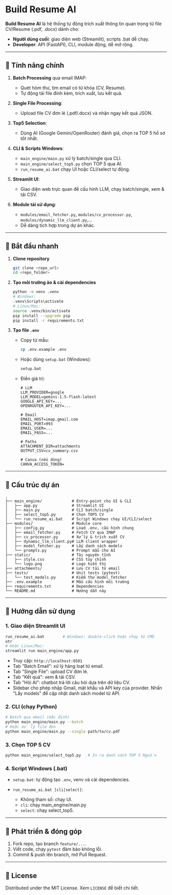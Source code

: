 # Build Resume AI

**Build Resume AI** là hệ thống tự động trích xuất thông tin quan trọng từ file CV/Resume (.pdf, .docx) dành cho:

* **Người dùng cuối**: giao diện web (Streamlit), scripts .bat dễ chạy.
* **Developer**: API (FastAPI), CLI, module động, dễ mở rộng.

---

## 🌟 Tính năng chính

1. **Batch Processing** qua email IMAP:

   * Quét hòm thư, tìm email có từ khóa (CV, Resume).
   * Tự động tải file đính kèm, trích xuất, lưu kết quả.
2. **Single File Processing**:

   * Upload file CV đơn lẻ (.pdf/.docx) và nhận ngay kết quả JSON.
3. **Top5 Selection**:

   * Dùng AI (Google Gemini/OpenRouter) đánh giá, chọn ra TOP 5 hồ sơ tốt nhất.
4. **CLI & Scripts Windows**:

   * `main_engine/main.py` xử lý batch/single qua CLI.
   * `main_engine/select_top5.py` chọn TOP 5 qua AI.
   * `run_resume_ai.bat` chạy UI hoặc CLI/select tự động.
5. **Streamlit UI**:

   * Giao diện web trực quan để cấu hình LLM, chạy batch/single, xem & tải CSV.
6. **Module tái sử dụng**:

   * `modules/email_fetcher.py`, `modules/cv_processor.py`, `modules/dynamic_llm_client.py`,...
   * Dễ dàng tích hợp trong dự án khác.

---

## 🚀 Bắt đầu nhanh

1. **Clone repository**

   ```bash
   git clone <repo_url>
   cd <repo_folder>
   ```
2. **Tạo môi trường ảo & cài dependencies**

   ```bash
   python -m venv .venv
   # Windows:
   .venv\Scripts\activate
   # Linux/Mac:
   source .venv/bin/activate
   pip install --upgrade pip
   pip install -r requirements.txt
   ```
3. **Tạo file `.env`**

   * Copy từ mẫu:

     ```bash
     cp .env.example .env
     ```
   * Hoặc dùng `setup.bat` (Windows):

     ```bash
     setup.bat
     ```
   * Điền giá trị:

     ```dotenv
     # LLM
     LLM_PROVIDER=google
     LLM_MODEL=gemini-1.5-flash-latest
     GOOGLE_API_KEY=...
     OPENROUTER_API_KEY=...

     # Email
     EMAIL_HOST=imap.gmail.com
     EMAIL_PORT=993
     EMAIL_USER=...
     EMAIL_PASS=...

     # Paths
     ATTACHMENT_DIR=attachments
     OUTPUT_CSV=cv_summary.csv

     # Canva (nếu dùng)
     CANVA_ACCESS_TOKEN=
     ```

---

## 📂 Cấu trúc dự án

```
.
├── main_engine/             # Entry-point cho UI & CLI
│   ├── app.py               # Streamlit UI
│   ├── main.py              # CLI batch/single
│   ├── select_top5.py       # Chọn TOP5 CV
│   └── run_resume_ai.bat    # Script Windows chạy UI/CLI/select
├── modules/                 # Module core
│   ├── config.py            # Load .env, cấu hình chung
│   ├── email_fetcher.py     # Fetch CV qua IMAP
│   ├── cv_processor.py      # Xử lý & trích xuất CV
│   ├── dynamic_llm_client.py# LLM client wrapper
│   ├── model_fetcher.py     # Lấy danh sách models
│   └── prompts.py           # Prompt mẫu cho AI
├── static/                  # Tài nguyên tĩnh
│   ├── style.css            # CSS tùy chỉnh
│   └── logo.png             # Logo hiển thị
├── attachments/             # Lưu CV tải từ email
├── tests/                   # Unit tests (pytest)
│   └── test_models.py       # Kiểm thử model_fetcher
├── .env.example             # Mẫu cấu hình môi trường
├── requirements.txt         # Dependencies
└── README.md                # Hướng dẫn này
```

---

## 🎯 Hướng dẫn sử dụng

### 1. Giao diện Streamlit UI

```bash
run_resume_ai.bat        # Windows: double-click hoặc chạy từ CMD
otr
# Hoặc Linux/Mac:
streamlit run main_engine/app.py
```

* Truy cập: `http://localhost:8501`
* Tab "Batch Email": xử lý hàng loạt từ email.
* Tab "Single File": upload CV đơn lẻ.
* Tab "Kết quả": xem & tải CSV.
* Tab "Hỏi AI": chatbot trả lời câu hỏi dựa trên dữ liệu CV.
* Sidebar cho phép nhập Gmail, mật khẩu và API key của provider.
  Nhấn "Lấy models" để cập nhật danh sách model từ API.
### 2. CLI (chạy Python)

```bash
# Batch qua email (mặc định)
python main_engine/main.py --batch
# Hoặc xử lý file đơn
python main_engine/main.py --single path/to/cv.pdf
```

### 3. Chọn TOP 5 CV

```bash
python main_engine/select_top5.py   # In ra danh sách TOP 5 Nguồn
```

### 4. Script Windows (.bat)

* `setup.bat`: tự động tạo `.env`, venv và cài dependencies.
* `run_resume_ai.bat [cli|select]`:

  * Không tham số: chạy UI.
  * `cli`: chạy main\_engine/main.py
  * `select`: chạy select\_top5.

---

## 🔧 Phát triển & đóng góp

1. Fork repo, tạo branch `feature/...`.
2. Viết code, chạy `pytest` đảm bảo không lỗi.
3. Commit & push lên branch, mở Pull Request.

---

## 📜 License

Distributed under the MIT License. Xem `LICENSE` để biết chi tiết.
